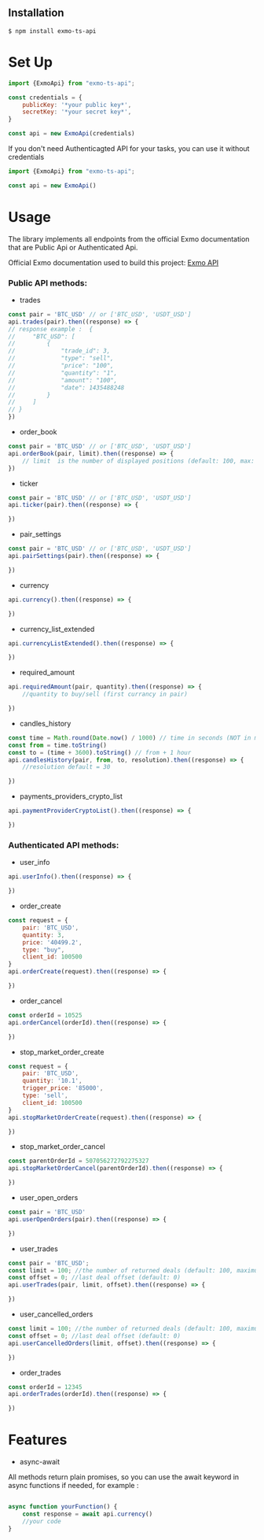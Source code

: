 ## Installation

```console
$ npm install exmo-ts-api
```

# Set Up

```js
import {ExmoApi} from "exmo-ts-api";

const credentials = {
    publicKey: '*your public key*',
    secretKey: '*your secret key*',
}

const api = new ExmoApi(credentials)

```

If you don't need Authenticagted API for your tasks, you can use it without credentials

```js
import {ExmoApi} from "exmo-ts-api";

const api = new ExmoApi()
```

# Usage

The library implements all endpoints from the official Exmo documentation that are Public Api or Authenticated Api.

Official Exmo documentation used to build this project: [Exmo API
](https://documenter.getpostman.com/view/10287440/SzYXWKPi)

### Public API methods:

* trades

```js
const pair = 'BTC_USD' // or ['BTC_USD', 'USDT_USD']
api.trades(pair).then((response) => {
// response example :  {
//     "BTC_USD": [
//         {
//             "trade_id": 3,
//             "type": "sell",
//             "price": "100",
//             "quantity": "1",
//             "amount": "100",
//             "date": 1435488248
//         }
//     ]
// }
})

```

* order_book

```js
const pair = 'BTC_USD' // or ['BTC_USD', 'USDT_USD']
api.orderBook(pair, limit).then((response) => {
    // limit  is the number of displayed positions (default: 100, max: 1000)
})

```

* ticker

```js
const pair = 'BTC_USD' // or ['BTC_USD', 'USDT_USD']
api.ticker(pair).then((response) => {

})
```

* pair_settings

```js
const pair = 'BTC_USD' // or ['BTC_USD', 'USDT_USD']
api.pairSettings(pair).then((response) => {

})
```

* currency

```js
api.currency().then((response) => {

})
```

* currency_list_extended

```js
api.currencyListExtended().then((response) => {

})
```

* required_amount

```js
api.requiredAmount(pair, quantity).then((response) => {
    //quantity to buy/sell (first currancy in pair)

})
```

* candles_history

```js
const time = Math.round(Date.now() / 1000) // time in seconds (NOT in ms like usually)
const from = time.toString()
const to = (time + 3600).toString() // from + 1 hour
api.candlesHistory(pair, from, to, resolution).then((response) => {
    //resolution default = 30

})
```

* payments_providers_crypto_list

```js
api.paymentProviderCryptoList().then((response) => {

})
```

### Authenticated API methods:

* user_info
```js
api.userInfo().then((response) => {

})
```

* order_create
```js
const request = {
    pair: 'BTC_USD',
    quantity: 3,
    price: '40499.2',
    type: "buy",
    client_id: 100500
}
api.orderCreate(request).then((response) => {

})
```

* order_cancel
```js
const orderId = 10525
api.orderCancel(orderId).then((response) => {

})
```

* stop_market_order_create
```js
const request = {
    pair: 'BTC_USD',
    quantity: '10.1',
    trigger_price: '85000',
    type: 'sell',
    client_id: 100500
}
api.stopMarketOrderCreate(request).then((response) => {

})
```

* stop_market_order_cancel
```js
const parentOrderId = 507056272792275327
api.stopMarketOrderCancel(parentOrderId).then((response) => {

})
```

* user_open_orders
```js
const pair = 'BTC_USD'
api.userOpenOrders(pair).then((response) => {

})
```

* user_trades
```js
const pair = 'BTC_USD';
const limit = 100; //the number of returned deals (default: 100, maximum: 100)
const offset = 0; //last deal offset (default: 0)
api.userTrades(pair, limit, offset).then((response) => {

})
```

* user_cancelled_orders
```js
const limit = 100; //the number of returned deals (default: 100, maximum: 10 000)
const offset = 0; //last deal offset (default: 0)
api.userCancelledOrders(limit, offset).then((response) => {

})
```

* order_trades
```js
const orderId = 12345
api.orderTrades(orderId).then((response) => {

})
```

# Features

* async-await

All methods return plain promises, so you can use the await keyword in async functions if needed, for example :

```js

async function yourFunction() {
    const response = await api.currency()
    //your code
}

```